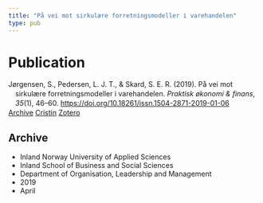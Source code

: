 ```yaml
---
title: "På vei mot sirkulære forretningsmodeller i varehandelen"
type: pub
---
```

<h1>Publication</h1>
<article id="csl-bib-container-LIXB8H4E" class="csl-bib-container">
  <div class="csl-bib-body" style="line-height: 1.35; padding-left: 1em; text-indent:-1em;">
  <div class="csl-entry">J&#xF8;rgensen, S., Pedersen, L. J. T., &amp; Skard, S. E. R. (2019). P&#xE5; vei mot sirkul&#xE6;re forretningsmodeller i varehandelen. <i>Praktisk &#xF8;konomi &amp; finans</i>, <i>35</i>(1), 46&#x2013;60. <a href="https://doi.org/10.18261/issn.1504-2871-2019-01-06">https://doi.org/10.18261/issn.1504-2871-2019-01-06</a></div>
</div>
  <div class="csl-bib-buttons">
    <a href="#taxonomy-article-LIXB8H4E" class="csl-bib-button">Archive</a>
    <a href="https://app.cristin.no/results/show.jsf?id=1690394" alt="Cristin URL" class="csl-bib-button">Cristin</a>
    <a href="http://zotero.org/groups/5022929/items/LIXB8H4E" alt="Zotero URL" class="csl-bib-button">Zotero</a>
  </div>
  <div id="csl-bib-meta-container-LIXB8H4E"></div>
</article>
<div id="csl-bib-meta-LIXB8H4E" class="csl-bib-meta">
  <article id="taxonomy-article-LIXB8H4E" class="taxonomy-article">
    <h1>Archive</h1>
    <ul>
      <li>Inland Norway University of Applied Sciences</li>
      <li>Inland School of Business and Social Sciences</li>
      <li>Department of Organisation, Leadership and Management</li>
      <li>2019</li>
      <li>April</li>
    </ul>
  </article>
</div>
